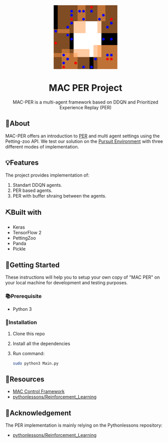 
	
	

<div align="center">
<img width=200px height=200px src="images/sisl_pursuit.gif" alt="Project logo">
</div>
<h1 align="center">MAC PER Project</h1>



<div align="center">
MAC-PER is a multi-agent framework based on DDQN and Prioritized Experience Replay (PER)

</div>



	
	
	
## 🧐About

MAC-PER offers an introduction to [PER](https://arxiv.org/abs/1511.05952) and multi agent settings using the Petting-zoo API. We test our solution on the [Pursuit Environment](https://www.pettingzoo.ml/sisl/pursuit) with three different modes of implementation. 

## 💡Features

The project provides implementation of:
1. Standart DDQN agents.
2. PER based agents.
3. PER with buffer shraing between the agents.

## ⛏️Built with

-   Keras
-   TensorFlow 2
-   PettingZoo
-   Panda
-   Pickle

## 🏁Getting Started

These instructions will help you to setup your own copy of "MAC PER" on your local machine for development and testing purposes.

### 📚Prerequisite

-   Python 3


### 🧰Installation

1. Clone this repo

2. Install all the dependencies

3. Run command:    
    ```bash
    sudo python3 Main.py
    ```

## 🧬Resources

<!-- Add links to all the resources you followed or referred to -->

-   [MAC Control Framework](https://github.com/sarah-keren/MAC)
-   [pythonlessons/Reinforcement_Learning](https://github.com/pythonlessons/Reinforcement_Learning/tree/master/05_CartPole-reinforcement-learning_PER_D3QN)

## 🎉Acknowledgement
The PER implementation is mainly relying on the Pythonlessons repository:
-   [pythonlessons/Reinforcement_Learning](https://github.com/pythonlessons/Reinforcement_Learning/tree/master/05_CartPole-reinforcement-learning_PER_D3QN)
